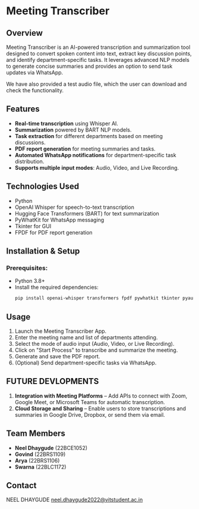 # Meeting Transcriber

## Overview
Meeting Transcriber is an AI-powered transcription and summarization tool designed to convert spoken content into text, extract key discussion points, and identify department-specific tasks. It leverages advanced NLP models to generate concise summaries and provides an option to send task updates via WhatsApp.

We have also provided a test audio file, which the user can download and check the functionality.

## Features
- **Real-time transcription** using Whisper AI.
- **Summarization** powered by BART NLP models.
- **Task extraction** for different departments based on meeting discussions.
- **PDF report generation** for meeting summaries and tasks.
- **Automated WhatsApp notifications** for department-specific task distribution.
- **Supports multiple input modes**: Audio, Video, and Live Recording.

## Technologies Used
- Python
- OpenAI Whisper for speech-to-text transcription
- Hugging Face Transformers (BART) for text summarization
- PyWhatKit for WhatsApp messaging
- Tkinter for GUI
- FPDF for PDF report generation

## Installation & Setup
### Prerequisites:
- Python 3.8+
- Install the required dependencies:
  ```bash
  pip install openai-whisper transformers fpdf pywhatkit tkinter pyaudio wave
  ```


## Usage
1. Launch the Meeting Transcriber App.
2. Enter the meeting name and list of departments attending.
3. Select the mode of audio input (Audio, Video, or Live Recording).
4. Click on "Start Process" to transcribe and summarize the meeting.
5. Generate and save the PDF report.
6. (Optional) Send department-specific tasks via WhatsApp.


## FUTURE DEVLOPMENTS
1. **Integration with Meeting Platforms** – Add APIs to connect with Zoom, Google Meet, or Microsoft Teams for automatic transcription.
2. **Cloud Storage and Sharing** – Enable users to store transcriptions and summaries in Google Drive, Dropbox, or send them via email.

## Team Members
- **Neel Dhaygude** (22BCE1052)
- **Govind** (22BRS1109)
- **Arya** (22BRS1106)
- **Swarna** (22BLC1172)


## Contact
NEEL DHAYGUDE
neel.dhaygude2022@vitstudent.ac.in

